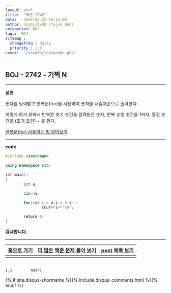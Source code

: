 ```yaml
---
layout: post
title:  "백준 2742"
date:   2020-02-22 10:13:00
author: atomic0x90 (Yujun Han)
categories: BOJ
tags:  BOJ
sitemap :
  changefreq : daily
  priority : 1.0
cover:  "/assets/instacode.png"
---
```


## BOJ - 2742 - 기찍 N

---

**설명**

숫자를 입력받고 반복문(for)을 사용하여 숫자를 내림차순으로 출력한다.

이렇게 하기 위해서 반복문 초기 조건을 입력받은 숫자, 반복 수행 조건을 1까지, 증감 조건을 (초기 조건)-- 를 한다.


[반복문(for) 사용하는 법 알아보기][10]

---

**code**
```cpp
#include <iostream>

using namespace std;

int main()
{
        int a;

        cin>>a;

        for(int i = a;i > 0;i--)
                cout<<i<<"\n";

        return 0;
}
```


**감사합니다.**

---

[홈으로 가기][01]       |[더 많은 백준 문제 풀이 보기][00]      |[post 목록 보기][02]
:------:                |:------:                               |:------:
                        |                                       |

[00]: https://atomic0x90.github.io/posts/#BOJ "Beakjoon post"
[01]: https://atomic0x90.github.io/ "home"
[02]: https://atomic0x90.github.io/posts/ "posts"

[10]: https://atomic0x90.github.io/c++/2020/02/19/c++-for.html "C++ for 사용법"

                                                                                                    1,1        꼭대기
{% if site.disqus-shortname %}{% include disqus_comments.html %}{% endif %}

